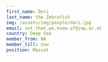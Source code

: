 ```yaml
---
first_name: Dori
last_name: the Zebrafish
img: /assets/img/people/dori.jpg
email: not.that.we.know.of@imp.ac.at
country: Deep Sea
member_from: NA
member_till: now
position: Mascot
---
```

